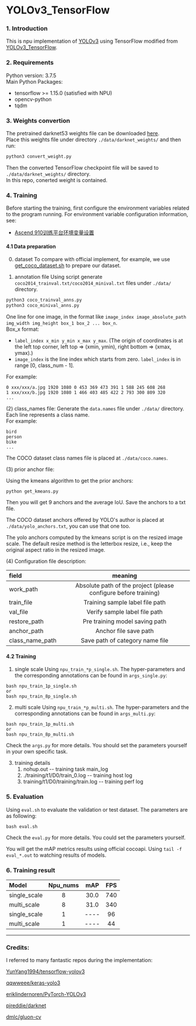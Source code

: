 #  YOLOv3_TensorFlow

### 1. Introduction
This is npu implementation of [YOLOv3](https://pjreddie.com/media/files/papers/YOLOv3.pdf) using TensorFlow modified from [YOLOv3_TensorFlow](https://github.com/wizyoung/YOLOv3_TensorFlow).   

### 2. Requirements
Python version: 3.7.5  
Main Python Packages:
- tensorflow >= 1.15.0 (satisfied with NPU)
- opencv-python
- tqdm

### 3. Weights convertion
The pretrained darknet53 weights file can be downloaded [here](https://pjreddie.com/media/files/darknet53.conv.74).        
Place this weights file under directory `./data/darknet_weights/` and then run:
```python
python3 convert_weight.py
```
Then the converted TensorFlow checkpoint file will be saved to `./data/darknet_weights/` directory.  
In this repo, conerted weight is contained. 

### 4. Training

Before starting the training, first configure the environment variables related to the program running. For environment variable configuration information, see:
- [Ascend 910训练平台环境变量设置](https://gitee.com/ascend/modelzoo/wikis/Ascend%20910%E8%AE%AD%E7%BB%83%E5%B9%B3%E5%8F%B0%E7%8E%AF%E5%A2%83%E5%8F%98%E9%87%8F%E8%AE%BE%E7%BD%AE?sort_id=3148819)

#### 4.1 Data preparation 
0. dataset
To compare with official implement, for example, we use [get_coco_dataset.sh](https://github.com/pjreddie/darknet/blob/master/scripts/get_coco_dataset.sh) to prepare our dataset.

1. annotation file
Using script generate `coco2014_trainval.txt/coco2014_minival.txt` files under `./data/` directory.
```python
python3 coco_trainval_anns.py
python3 coco_minival_anns.py
```   
One line for one image, in the format like `image_index image_absolute_path img_width img_height box_1 box_2 ... box_n`.    
Box_x format: 
- `label_index x_min y_min x_max y_max`. (The origin of coordinates is at the left top corner, left top => (xmin, ymin), right bottom => (xmax, ymax).)       
-  `image_index` is the line index which starts from zero. `label_index` is in range [0, class_num - 1].

For example:
```
0 xxx/xxx/a.jpg 1920 1080 0 453 369 473 391 1 588 245 608 268
1 xxx/xxx/b.jpg 1920 1080 1 466 403 485 422 2 793 300 809 320
...
```

(2)  class_names file:
Generate the `data.names` file under `./data/` directory. Each line represents a class name.     
For example:     
```
bird
person
bike
...
```

The COCO dataset class names file is placed at `./data/coco.names`.

(3) prior anchor file:

Using the kmeans algorithm to get the prior anchors:

```
python get_kmeans.py
```

Then you will get 9 anchors and the average IoU. Save the anchors to a txt file.

The COCO dataset anchors offered by YOLO's author is placed at `./data/yolo_anchors.txt`, you can use that one too.

The yolo anchors computed by the kmeans script is on the resized image scale.  The default resize method is the letterbox resize, i.e., keep the original aspect ratio in the resized image.

(4) Configuration file description:

|field              | meaning                                                       |
| :-----------------| :-----------------------------------------------------------: |
| work_path         |Absolute path of the project (please configure before training)|
| train_file        |Training sample label file path                                |
| val_file          | Verify sample label file path                                 |
| restore_path      | Pre training model saving path                                |
| anchor_path       | Anchor file save path                                         |
| class_name_path   | Save path of category name file                               |


#### 4.2 Training
1. single scale
Using `npu_train_*p_single.sh`. The hyper-parameters and the corresponding annotations can be found in `args_single.py`:

```shell
bash npu_train_1p_single.sh 
or 
bash npu_train_8p_single.sh
```

2. multi scale
Using `npu_train_*p_multi.sh`. The hyper-parameters and the corresponding annotations can be found in `args_multi.py`:

```shell
bash npu_train_1p_multi.sh 
or 
bash npu_train_8p_multi.sh
```

Check the `args.py` for more details. You should set the parameters yourself in your own specific task.

3. training details
     1. nohup.out -- training task main_log
     2. ./training/t1/D0/train_0.log -- training host log
     3. training/t1/D0/training/train.log -- training perf log

### 5. Evaluation

Using `eval.sh` to evaluate the validation or test dataset. The parameters are as following:

```shell
bash eval.sh
```

Check the `eval.py` for more details. You could set the parameters yourself. 

You will get the mAP metrics results using official cocoapi.
Using `tail -f eval_*.out` to watching results of models.


### 6. Training result

| Model                 | Npu_nums | mAP      | FPS       |
| :-------------------- | :------: | :------: | :------:  |
| single_scale          | 8        |    30.0  | 740       |
| multi_scale           | 8        |    31.0  | 340       |
| single_scale          | 1        |    ----  | 96        |
| multi_scale           | 1        |    ----  | 44        |




-------

### Credits:

I referred to many fantastic repos during the implementation:

[YunYang1994/tensorflow-yolov3](https://github.com/YunYang1994/tensorflow-yolov3)

[qqwweee/keras-yolo3](https://github.com/qqwweee/keras-yolo3)

[eriklindernoren/PyTorch-YOLOv3](https://github.com/eriklindernoren/PyTorch-YOLOv3)

[pjreddie/darknet](https://github.com/pjreddie/darknet)

[dmlc/gluon-cv](https://github.com/dmlc/gluon-cv/tree/master/scripts/detection/yolo)


